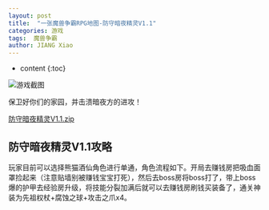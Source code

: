 ```yaml
---
layout: post
title:  "一张魔兽争霸RPG地图-防守暗夜精灵V1.1"
categories: 游戏
tags:  魔兽争霸  
author: JIANG Xiao
---
```


* content
{:toc}

![游戏截图](https://user-images.githubusercontent.com/69498712/175051124-c2e5b324-9a48-4edd-bf2e-fb2b63720efc.jpg)

保卫好你们的家园，并击溃暗夜方的进攻！

[防守暗夜精灵V1.1.zip](https://github.com/jxlz1314/jxlz1314.github.io/files/8958546/V1.1.zip)











## 防守暗夜精灵V1.1攻略

玩家目前可以选择熊猫酒仙角色进行单通，角色流程如下。开局去赚钱房把吸血面罩捡起来（注意贴墙别被赚钱宝宝打死），然后去boss房将boss打了，带上boss爆的护甲去经验房升级，将技能分裂加满后就可以去赚钱房刷钱买装备了，通关神装为先祖权杖+腐蚀之球+攻击之爪x4。


